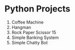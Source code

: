 # Python Projects
1. Coffee Machine
2. Hangman
3. Rock Paper Scissor 15
4. Simple Banking System
5. Simple Chatty Bot